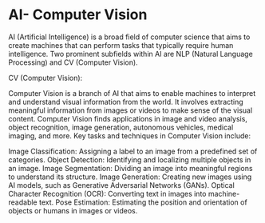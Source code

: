 
# AI- Computer Vision

AI (Artificial Intelligence) is a broad field of computer science that aims to create machines that can perform tasks that typically require human intelligence. Two prominent subfields within AI are NLP (Natural Language Processing) and CV (Computer Vision).



CV (Computer Vision):


Computer Vision is a branch of AI that aims to enable machines to interpret and understand visual information from the world. It involves extracting meaningful information from images or videos to make sense of the visual content. Computer Vision finds applications in image and video analysis, object recognition, image generation, autonomous vehicles, medical imaging, and more.
Key tasks and techniques in Computer Vision include:

Image Classification: Assigning a label to an image from a predefined set of categories.
Object Detection: Identifying and localizing multiple objects in an image.
Image Segmentation: Dividing an image into meaningful regions to understand its structure.
Image Generation: Creating new images using AI models, such as Generative Adversarial Networks (GANs).
Optical Character Recognition (OCR): Converting text in images into machine-readable text.
Pose Estimation: Estimating the position and orientation of objects or humans in images or videos.






